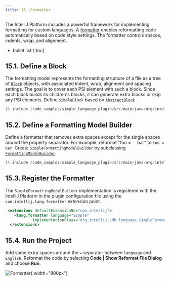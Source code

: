 ```yaml
---
title: 15. Formatter
---
```

<!-- Copyright 2000-2020 JetBrains s.r.o. and other contributors. Use of this source code is governed by the Apache 2.0 license that can be found in the LICENSE file. -->

The IntelliJ Platform includes a powerful framework for implementing formatting for custom languages.
A [formatter](/reference_guide/custom_language_support/code_formatting.md) enables reformatting code automatically based on code style settings.
The formatter controls spaces, indents, wrap, and alignment.

* bullet list
{:toc}

## 15.1. Define a Block
The formatting model represents the formatting structure of a file as a tree of [`Block`](upsource:///platform/lang-api/src/com/intellij/formatting/Block.java) objects, with associated indent, wrap, alignment and spacing settings.
The goal is to cover each PSI element with such a block. 
Since each block builds its children's blocks, it can generate extra blocks or skip any PSI elements.
Define `SimpleBlock` based on [`AbstractBlock`](upsource:///platform/lang-impl/src/com/intellij/psi/formatter/common/AbstractBlock.java)
```java
{% include /code_samples/simple_language_plugin/src/main/java/org/intellij/sdk/language/SimpleBlock.java %}
```

## 15.2. Define a Formatting Model Builder
Define a formatter that removes extra spaces except for the single spaces around the property separator.
For example, reformat "foo  = &nbsp;&nbsp;&nbsp;&nbsp;bar" to `foo = bar`.
Create `SimpleFormattingModelBuilder` by subclassing [`FormattingModelBuilder`](upsource:///platform/lang-api/src/com/intellij/formatting/FormattingModelBuilder.java).
```java
{% include /code_samples/simple_language_plugin/src/main/java/org/intellij/sdk/language/SimpleFormattingModelBuilder.java %}
```

## 15.3. Register the Formatter
The `SimpleFormattingModelBuilder` implementation is registered with the IntelliJ Platform in the plugin configuration file using the `com.intellij.lang.formatter` extension point. 
```xml
 <extensions defaultExtensionNs="com.intellij">
    <lang.formatter language="Simple"  
            implementationClass="org.intellij.sdk.language.SimpleFormattingModelBuilder"/>
  </extensions>
```

## 15.4. Run the Project
Add some extra spaces around the `=` separator between `language` and `English`.
Reformat the code by selecting **Code \| Show Reformat File Dialog** and choose **Run**.

![Formatter](img/formatter.png){:width="800px"}
